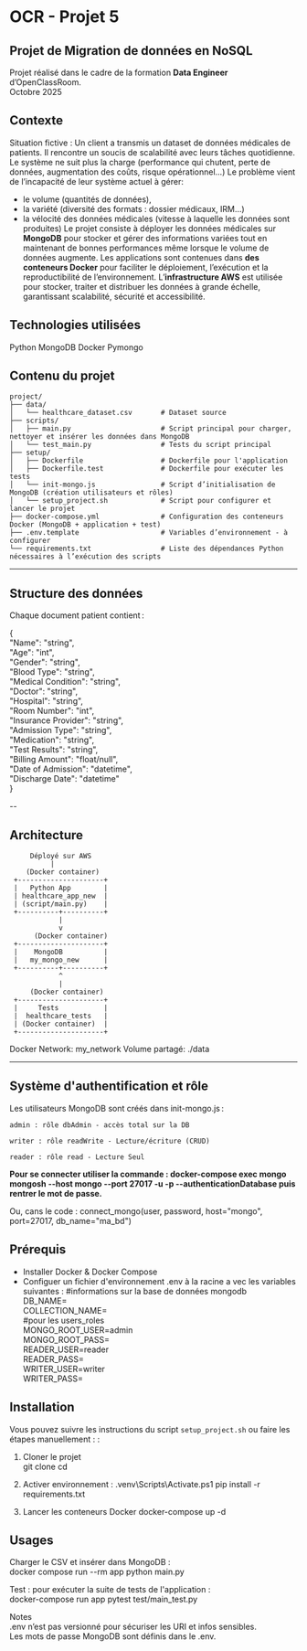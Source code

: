 # OCR - Projet 5 
## Projet de Migration de données en NoSQL

Projet réalisé dans le cadre de la formation **Data Engineer** d’OpenClassRoom.  
Octobre 2025 

## Contexte 
Situation fictive : Un client a transmis un dataset de données médicales de patients. Il rencontre un soucis de scalabilité avec leurs tâches quotidienne. 
Le système ne suit plus la charge (performance qui chutent, perte de données, augmentation des coûts, risque opérationnel…)
Le problème vient de l’incapacité de leur système actuel à gérer: 
 - le volume (quantités de données),
 - la variété (diversité des formats : dossier médicaux, IRM…)
 -  la vélocité des données médicales (vitesse à laquelle les données sont produites)
Le projet consiste à déployer les données médicales sur **MongoDB** pour stocker et gérer des informations variées tout en maintenant de bonnes performances même lorsque le volume de données augmente.
Les applications sont contenues dans **des conteneurs Docker** pour faciliter le déploiement, l’exécution et la reproductibilité de l’environnement. L’**infrastructure AWS** est utilisée pour stocker, traiter et distribuer les données à grande échelle, garantissant scalabilité, sécurité et accessibilité.


## Technologies utilisées
Python
MongoDB
Docker
Pymongo

## Contenu du projet
```
project/  
├── data/  
│   └── healthcare_dataset.csv       # Dataset source  
├── scripts/  
│   ├── main.py                      # Script principal pour charger, nettoyer et insérer les données dans MongoDB  
│   └── test_main.py                 # Tests du script principal  
├── setup/  
│   ├── Dockerfile                   # Dockerfile pour l'application  
│   ├── Dockerfile.test              # Dockerfile pour exécuter les tests  
│   └── init-mongo.js                # Script d’initialisation de MongoDB (création utilisateurs et rôles)  
│   └── setup_project.sh             # Script pour configurer et lancer le projet  
├── docker-compose.yml               # Configuration des conteneurs Docker (MongoDB + application + test)  
├── .env.template                    # Variables d’environnement - à configurer   
└── requirements.txt                 # Liste des dépendances Python nécessaires à l’exécution des scripts  
```

---

## Structure des données

Chaque document patient contient :

{  
  "Name": "string",  
  "Age": "int",  
  "Gender": "string",  
  "Blood Type": "string",  
  "Medical Condition": "string",  
  "Doctor": "string",  
  "Hospital": "string",  
  "Room Number": "int",  
  "Insurance Provider": "string",  
  "Admission Type": "string",  
  "Medication": "string",  
  "Test Results": "string",  
  "Billing Amount": "float/null",  
  "Date of Admission": "datetime",  
  "Discharge Date": "datetime"  
}

-- 
## Architecture

         Déployé sur AWS 
              |
        (Docker container)  
     +---------------------+
     |   Python App        |
     | healthcare_app_new  |
     | (script/main.py)    |
     +----------+----------+
                |
                v
          (Docker container) 
     +---------------------+
     |    MongoDB          |
     |   my_mongo_new      |
     +----------+----------+
                ^
                |
         (Docker container) 
     +---------------------+
     |     Tests           |
     |  healthcare_tests   |
     | (Docker container)  |
     +---------------------+

Docker Network: my_network
Volume partagé: ./data


  
---
## Système d'authentification et rôle
Les utilisateurs MongoDB sont créés dans init-mongo.js :

    admin : rôle dbAdmin - accès total sur la DB

    writer : rôle readWrite - Lecture/écriture (CRUD)

    reader : rôle read - Lecture Seul
    
**Pour se connecter utiliser la commande : docker-compose exec mongo mongosh --host mongo --port 27017 -u <username> -p <password> --authenticationDatabase <db> puis rentrer le mot de passe.**

Ou, cans le code : 
connect_mongo(user, password, host="mongo", port=27017, db_name="ma_bd") 



## Prérequis
- Installer Docker & Docker Compose
- Configuer un fichier d'environnement .env  à la racine a vec les variables suivantes : 
     #informations sur la base de données mongodb  
     DB_NAME=  
     COLLECTION_NAME=  
     #pour les users_roles  
     MONGO_ROOT_USER=admin  
     MONGO_ROOT_PASS=  
     READER_USER=reader  
     READER_PASS=  
     WRITER_USER=writer  
     WRITER_PASS=  

  
## Installation

Vous pouvez suivre les instructions du script `setup_project.sh` ou faire les étapes manuellement : : 

1. Cloner le projet  
git clone <repo-url>
cd <project-folder>

2.  Activer environnement :
 .venv\Scripts\Activate.ps1
pip install -r requirements.txt

3. Lancer les conteneurs Docker
docker-compose up -d

## Usages
Charger le CSV et insérer dans MongoDB :   
docker compose run --rm app python main.py

Test : pour exécuter la suite de tests de l'application :   
docker-compose run app pytest test/main_test.py

Notes  
.env n’est pas versionné pour sécuriser les URI et infos sensibles.  
Les mots de passe MongoDB sont définis dans le .env. 












